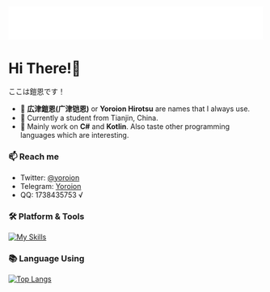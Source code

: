 <p align="center">
<img src="/header.svg" align="center" />
</p>

#  Hi There!🌟
ここは鎧恩です！
- 🐲 **広津鎧恩(广津铠恩)** or **Yoroion Hirotsu** are names that I always use.
- 🐶 Currently a student from Tianjin, China.
- 🌱 Mainly work on **C#** and **Kotlin**. Also taste other programming languages which are interesting.

### 📫 Reach me
- Twitter: [@yoroion](https://twitter.com/yoroion)
- Telegram: [Yoroion](https://t.me/Yoroion)
- QQ: 1738435753 √

### 🛠️ Platform & Tools

[![My Skills](https://skillicons.dev/icons?i=cs,dotnet,kotlin,js,visualstudio,vscode)](https://skillicons.dev)

### 📚 Language Using
[![Top Langs](https://github-readme-stats.vercel.app/api/top-langs/?username=Yoroion&theme=radical)](https://github.com/anuraghazra/github-readme-stats)
